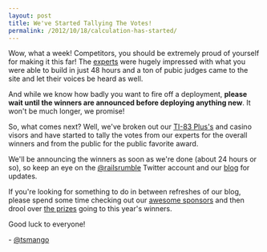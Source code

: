 ```yaml
---
layout: post
title: We've Started Tallying The Votes!
permalink: /2012/10/18/calculation-has-started/
---
```


Wow, what a week! Competitors, you should be extremely proud of yourself for making it this far! The [experts](http://railsrumble.com/experts) were hugely impressed with what you were able to build in just 48 hours and a ton of pubic judges came to the site and let their voices be heard as well.

And while we know how badly you want to fire off a deployment, **please wait until the winners are announced before deploying anything new**. It won't be much longer, we promise!

So, what comes next? Well, we've broken out our [TI-83 Plus's](http://en.wikipedia.org/wiki/TI-83_series) and casino visors and have started to tally the votes from our experts for the overall winners and from the public for the public favorite award.

We'll be announcing the winners as soon as we're done (about 24 hours or so), so keep an eye on the [@railsrumble](http://twitter.com/railsrumble) Twitter account and our [blog](http://blog.railsrumble.com) for updates.

If you're looking for something to do in between refreshes of our blog, please spend some time checking out our [awesome sponsors](http://railsrumble.com/#sponsors) and then drool over [the prizes](http://blog.railsrumble.com/2012/10/13/prizes-prizes-prizes/) going to this year's winners.

Good luck to everyone!

\- [@tsmango](https://twitter.com/tsmango)